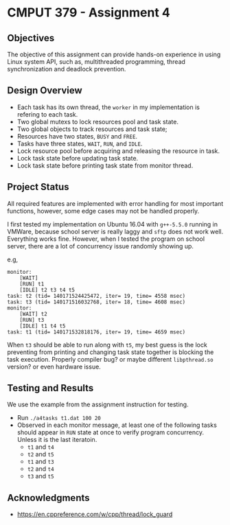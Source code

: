 # CMPUT 379 - Assignment 4

## Objectives

The objective of this assignment can provide hands-on experience in using Linux system API, such as, multithreaded programming, thread synchronization and deadlock prevention.

## Design Overview

- Each task has its own thread, the `worker` in my implementation is refering to each task.
- Two global mutexs to lock resources pool and task state.
- Two global objects to track resources and task state;
- Resources have two states, `BUSY` and `FREE`.
- Tasks have three states, `WAIT`, `RUN`, and `IDLE`.
- Lock resource pool before acquiring and releasing the resource in task.
- Lock task state before updating task state.
- Lock task state before printing task state from monitor thread.

## Project Status

All required features are implemented with error handling for most important functions, however, some edge cases may not be handled properly.

I first tested my implementation on Ubuntu 16.04 with `g++-5.5.0` running in VMWare, because school server is really laggy and `sftp` does not work well. Everything works fine. However, when I tested the program on school server, there are a lot of concurrency issue randomly showing up.

e.g,
```
monitor:
    [WAIT]
    [RUN] t1
    [IDLE] t2 t3 t4 t5
task: t2 (tid= 140171524425472, iter= 19, time= 4558 msec)
task: t3 (tid= 140171516032768, iter= 18, time= 4608 msec)
monitor:
    [WAIT] t2
    [RUN] t3
    [IDLE] t1 t4 t5
task: t1 (tid= 140171532818176, iter= 19, time= 4659 msec)
```

When `t3` should be able to run along with `t5`, my best guess is the lock preventing from printing and changing task state together is blocking the task execution. Properly compiler bug? or maybe different `libpthread.so` version? or even hardware issue.

## Testing and Results

We use the example from the assignment instruction for testing.

- Run `./a4tasks t1.dat 100 20`
- Observed in each monitor message, at least one of the following tasks should appear in `RUN` state at once to verify program concurrency. Unless it is the last iteratoin.
  - `t1` and `t4`
  - `t2` and `t5`
  - `t1` and `t3`
  - `t2` and `t4`
  - `t3` and `t5`

## Acknowledgments

- <https://en.cppreference.com/w/cpp/thread/lock_guard>
